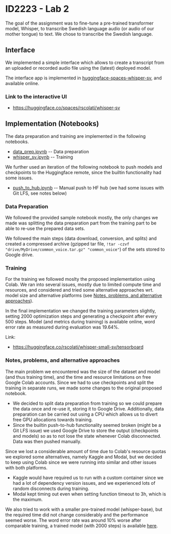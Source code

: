 # ID2223 - Lab 2

The goal of the assignment was to fine-tune a pre-trained transformer model, Whisper, to transcribe Swedish language audio (or audio of our mother tongue) to text. We chose to transcribe the Swedish language.

## Interface

We implemented a simple interface which allows to create a transcript from an uploaded or recorded audio file using the (latest) deployed model.

The interface app is implemented in [huggingface-spaces-whisper-sv](./huggingface-spaces-whisper-sv), and available online.

### Link to the interactive UI
- https://huggingface.co/spaces/rscolati/whisper-sv

## Implementation (Notebooks)

The data preparation and training are implemented in the following notebooks.
* [data_prep.ipynb](./data_prep.ipynb) -- Data preparation
* [whisper_sv.ipynb](./whisper_sv.ipynb) -- Training

We further used an iteration of the following notebook to push models and checkpoints to the Huggingface remote, since the builtin functionality had some issues.
* [push_to_hub.ipynb](./push_to_hub.ipynb) -- Manual push to HF hub (we had some issues with Git LFS, see notes below)

### Data Preparation

We followed the provided sample notebook mostly, the only changes we made was splitting the data preparation part from the training part to be able to re-use the prepared data sets.

We followed the main steps (data download, conversion, and splits) and created a compressed archive (gzipped tar file, `!tar -czvf "drive/MyDrive/common_voice.tar.gz" "common_voice"`) of the sets stored to Google drive.

### Training

For the training we followed moslty the proposed implementation using Colab. We ran into several issues, mostly due to limited compute time and resources, and considered and tried some alternative approaches wrt. model size and alternative platforms (see [Notes, problems, and alternative approaches](#notes-problems-and-alternative-approaches)).

In the final implementation we changed the training parameters slightly, setting 2000 optimization steps and generating a checkpoint after every 500 steps. Model (and metrics during training) is available online, word error rate as measured during evaluation was 19.64%.

Link:
- https://huggingface.co/rscolati/whisper-small-sv/tensorboard

### Notes, problems, and alternative approaches

The main problem we encountered was the size of the dataset and model (and thus training time), and the time and resource limitations on free Google Colab accounts. Since we had to use checkpoints and split the training in separate runs, we made some changes to the original proposed notebook.
* We decided to split data preparation from training so we could prepare the data once and re-use it, storing it to Google Drive. Additionally, data preparation can be carried out using a CPU which allows us to divert free GPU allocations towards training.
* Since the builtin push-to-hub functionality seemed broken (might be a Git LFS issue) we used Google Drive to store the output (checkpoints and models) so as to not lose the state whenever Colab disconnected. Data was then pushed manually.

Since we lost a considerable amount of time due to Colab's resource quotas we explored some alternatives, namely Kaggle and Modal, but we decided to keep using Colab since we were running into similar and other issues with both platforms.
* Kaggle would have required us to run with a custom container since we had a lot of dependency version issues, and we experienced lots of random disconnects during training.
* Modal kept timing out even when setting function timeout to 3h, which is the maximum. 

We also tried to work with a smaller pre-trained model (whisper-base), but the required time did not change considerably and the performance seemed worse. The word error rate was around 10% worse after comparable training, a trained model (with 2000 steps) is available [here](https://huggingface.co/rscolati/whisper-base-sv).

